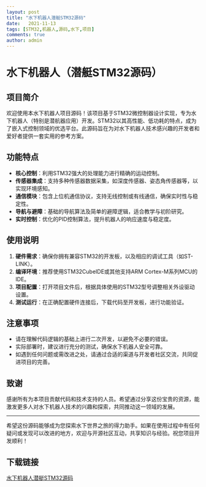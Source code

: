 ```yaml
---
layout: post
title: "水下机器人潜艇STM32源码"
date:   2021-11-13
tags: [STM32,机器人,源码,水下,项目]
comments: true
author: admin
---
```

# 水下机器人（潜艇STM32源码）

## 项目简介

欢迎使用本水下机器人项目源码！该项目基于STM32微控制器设计实现，专为水下机器人（特别是潜航器应用）开发。STM32以其高性能、低功耗的特点，成为了嵌入式控制领域的优选平台。此源码旨在为对水下机器人技术感兴趣的开发者和爱好者提供一套实用的参考方案。

## 功能特点

- **核心控制**：利用STM32强大的处理能力进行精确的运动控制。
- **传感器集成**：支持多种传感器数据采集，如深度传感器、姿态角传感器等，以实现环境感知。
- **通信模块**：包含上位机通信协议，支持无线控制或有线通信，确保实时性与稳定性。
- **导航与避障**：基础的导航算法及简单的避障逻辑，适合教学与初阶研究。
- **实时控制**：优化的PID控制算法，提升机器人的响应速度与稳定度。

## 使用说明

1. **硬件需求**：确保你拥有兼容STM32的开发板，以及相应的调试工具（如ST-LINK）。
2. **编译环境**：推荐使用STM32CubeIDE或其他支持ARM Cortex-M系列MCU的IDE。
3. **项目配置**：打开项目文件后，根据具体使用的STM32型号调整相关外设驱动设置。
4. **测试运行**：在正确配置硬件连接后，下载代码至开发板，进行功能验证。

## 注意事项

- 请在理解代码逻辑的基础上进行二次开发，以避免不必要的错误。
- 实际部署时，建议进行充分的测试，确保水下机器人安全可靠。
- 如遇到任何问题或需改进之处，请通过合适的渠道与开发者社区交流，共同促进项目的完善。

## 致谢

感谢所有为本项目贡献代码和技术支持的人员。希望通过分享这份宝贵的资源，能激发更多人对水下机器人技术的兴趣和探索，共同推动这一领域的发展。

---

希望这份源码能够成为您探索水下世界之旅的得力助手。如果在使用过程中有任何疑问或发现可以改进的地方，欢迎与开源社区互动，共享知识与经验。祝您项目开发顺利！

## 下载链接

[水下机器人潜艇STM32源码](https://pan.quark.cn/s/1d2aaa114245)